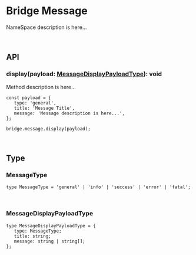 # Bridge Message
NameSpace description is here...

<br>

## API

### display(payload: [MessageDisplayPayloadType](#messagedisplaypayloadtype)): void
Method description is here...
   ~~~
   const payload = {
      type: 'general',
      title: 'Message Title',
      message: 'Message description is here...',
   };
   
   bridge.message.display(payload);
   ~~~

<br>

## Type

### MessageType
~~~
type MessageType = 'general' | 'info' | 'success' | 'error' | 'fatal';
~~~

<br>

### MessageDisplayPayloadType
~~~
type MessageDisplayPayloadType = {
   type: MessageType;
   title: string;
   message: string | string[];
};
~~~
